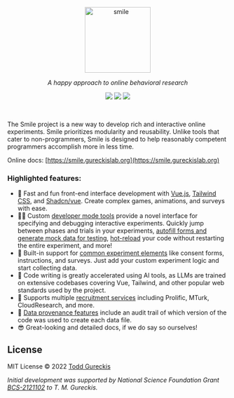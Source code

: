 <p align="center">
<a href="https://smile.gureckislab.org/" target="_blank">
<img src="https://smile.gureckislab.org/images/smile.svg" alt="smile" height="150" />
</a>

<p align="center">
<i>A happy approach to online behavioral research</i>
</p>

<p align="center">
<a href="https://github.com/nyuccl/smile/releases" alt="GitHub release"><img src="https://img.shields.io/github/v/release/nyuccl/smile"></a>
<a href="https://github.com/nyuccl/smile/actions" alt="Build Status"><img src="https://github.com/nyuccl/smile/actions/workflows/deploy.yml/badge.svg"></a>
<a href="https://github.com/nyuccl/smile/actions" alt="Doc Build Status"><img src="https://github.com/nyuccl/smile/actions/workflows/docs-deploy.yml/badge.svg"></a>
</p>

<br />

The Smile project is a new way to develop rich and interactive online experiments. Smile prioritizes modularity and reusability. Unlike tools that cater to non-programmers, Smile is designed to help reasonably competent programmers accomplish more in less time.

Online docs: [https://smile.gureckislab.org](https://smile.gureckislab.org)

### Highlighted features:

- 🌈 Fast and fun front-end interface development with [Vue.js](https://vuejs.org),
  [Tailwind CSS](https://tailwindcss.com/), and
  [Shadcn/vue](https://www.shadcn-vue.com/). Create complex games, animations, and
  surveys with ease.
- 👩‍💻 Custom [developer mode tools](https://smile.gureckislab.org/coding/developing.html) provide a novel interface for specifying and debugging interactive
  experiments. Quickly jump between phases and trials in your experiments,
  [autofill forms and generate mock data for testing](https://smile.gureckislab.org/coding/autofill.html),
  [hot-reload](https://smile.gureckislab.org/coding/developing.html#hot-module-replacement) your code without restarting the entire experiment, and more!
- 🧩 Built-in support for
  [common experiment elements](https://smile.gureckislab.org/coding/views.html#built-in-views) like consent forms,
  instructions, and surveys. Just add your custom experiment logic and start
  collecting data.
- 🤖 Code writing is greatly accelerated using AI tools, as LLMs are
  trained on extensive codebases covering Vue, Tailwind, and other popular web
  standards used by the project.
- 👫 Supports multiple [recruitment services](https://smile.gureckislab.org/recruit/recruitment.html)
  including Prolific, MTurk, CloudResearch, and more.
- 📝 [Data provenance features](https://smile.gureckislab.org/analysis.html#data-provenance) include an audit trail
  of which version of the code was used to create each data file.
- 😎 Great-looking and detailed docs, if we do say so ourselves!

## License

MIT License © 2022 [Todd Gureckis](https://todd.gureckislab.org)

_Initial development was supported by National Science Foundation Grant [BCS-2121102](https://www.nsf.gov/awardsearch/showAward?AWD_ID=2121102&HistoricalAwards=false) to T. M. Gureckis._
